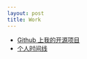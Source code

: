 ```yaml
---
layout: post
title: Work
---
```



- [Github 上我的开源项目][github-gxcla]
- [个人时间线](https://GXC.LA/work/time.html)

[github-gxcla]:https://github.com/gxcla
